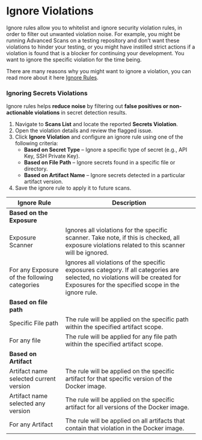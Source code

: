 # Ignore Violations

Ignore rules allow you to whitelist and ignore security violation rules, in order to filter out unwanted violation noise. For example, you might be running Advanced Scans on a testing repository and don’t want these violations to hinder your testing, or you might have instilled strict actions if a violation is found that is a blocker for continuing your development. You want to ignore the specific violation for the time being.

There are many reasons why you might want to ignore a violation, you can read more about it here [Ignore Rules](https://www.jfrog.com/confluence/display/JFROG/Ignore+Rules).

### **Ignoring Secrets Violations**

Ignore rules helps **reduce noise** by filtering out **false positives or non-actionable violations** in secret detection results.

1. Navigate to **Scans List** and locate the reported **Secrets Violation**.
2. Open the violation details and review the flagged issue.
3. Click **Ignore Violation** and configure an ignore rule using one of the following criteria:
   * **Based on Secret Type** – Ignore a specific type of secret (e.g., API Key, SSH Private Key).
   * **Based on File Path** – Ignore secrets found in a specific file or directory.
   * **Based on Artifact Name** – Ignore secrets detected in a particular artifact version.
4. Save the ignore rule to apply it to future scans.

| Ignore Rule                                  | Description                                                                                                                                                                        |
| -------------------------------------------- | ---------------------------------------------------------------------------------------------------------------------------------------------------------------------------------- |
| **Based on the Exposure**                    |                                                                                                                                                                                    |
| Exposure Scanner                             | Ignores all violations for the specific scanner. Take note, if this is checked, all exposure violations related to this scanner will be ignored.                                   |
| For any Exposure of the following categories | Ignores all violations of the specific exposures category. If all categories are selected, no violations will be created for Exposures for the specified scope in the ignore rule. |
| **Based on file path**                       |                                                                                                                                                                                    |
| Specific File path                           | The rule will be applied on the specific path within the specified artifact scope.                                                                                                 |
| For any file                                 | The rule will be applied for any file path within the specified artifact scope.                                                                                                    |
| **Based on Artifact**                        |                                                                                                                                                                                    |
| Artifact name selected current version       | The rule will be applied on the specific artifact for that specific version of the Docker image.                                                                                   |
| Artifact name selected any version           | The rule will be applied on the specific artifact for all versions of the Docker image.                                                                                            |
| For any Artifact                             | The rule will be applied on all artifacts that contain that violation in the Docker image.                                                                                         |

